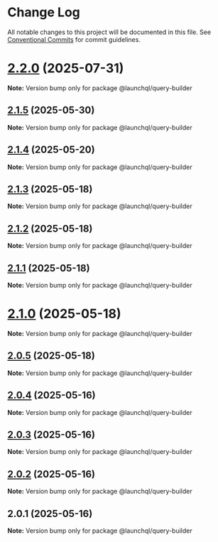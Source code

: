 # Change Log

All notable changes to this project will be documented in this file.
See [Conventional Commits](https://conventionalcommits.org) for commit guidelines.

# [2.2.0](https://github.com/launchql/launchql/compare/@launchql/query-builder@2.1.5...@launchql/query-builder@2.2.0) (2025-07-31)

**Note:** Version bump only for package @launchql/query-builder





## [2.1.5](https://github.com/launchql/launchql/compare/@launchql/query-builder@2.1.4...@launchql/query-builder@2.1.5) (2025-05-30)

**Note:** Version bump only for package @launchql/query-builder





## [2.1.4](https://github.com/launchql/launchql/compare/@launchql/query-builder@2.1.3...@launchql/query-builder@2.1.4) (2025-05-20)

**Note:** Version bump only for package @launchql/query-builder





## [2.1.3](https://github.com/launchql/launchql/compare/@launchql/query-builder@2.1.2...@launchql/query-builder@2.1.3) (2025-05-18)

**Note:** Version bump only for package @launchql/query-builder





## [2.1.2](https://github.com/launchql/launchql/compare/@launchql/query-builder@2.1.1...@launchql/query-builder@2.1.2) (2025-05-18)

**Note:** Version bump only for package @launchql/query-builder





## [2.1.1](https://github.com/launchql/launchql/compare/@launchql/query-builder@2.1.0...@launchql/query-builder@2.1.1) (2025-05-18)

**Note:** Version bump only for package @launchql/query-builder





# [2.1.0](https://github.com/launchql/launchql/compare/@launchql/query-builder@2.0.5...@launchql/query-builder@2.1.0) (2025-05-18)

**Note:** Version bump only for package @launchql/query-builder





## [2.0.5](https://github.com/launchql/launchql/compare/@launchql/query-builder@2.0.4...@launchql/query-builder@2.0.5) (2025-05-18)

**Note:** Version bump only for package @launchql/query-builder





## [2.0.4](https://github.com/launchql/launchql/compare/@launchql/query-builder@2.0.3...@launchql/query-builder@2.0.4) (2025-05-16)

**Note:** Version bump only for package @launchql/query-builder





## [2.0.3](https://github.com/launchql/launchql/compare/@launchql/query-builder@2.0.2...@launchql/query-builder@2.0.3) (2025-05-16)

**Note:** Version bump only for package @launchql/query-builder





## [2.0.2](https://github.com/launchql/launchql/compare/@launchql/query-builder@2.0.1...@launchql/query-builder@2.0.2) (2025-05-16)

**Note:** Version bump only for package @launchql/query-builder





## 2.0.1 (2025-05-16)

**Note:** Version bump only for package @launchql/query-builder
